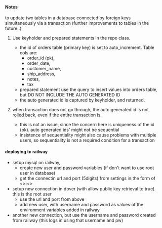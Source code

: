 #### Notes

to update two tables in a database connected by foreign keys simultaneously via a transaction (further improvements to tables in the future..)

1. Use keyholder and prepared statements in the repo class.
    - the id of orders table (primary key) is set to auto_increment. Table cols are: 
        - order_id (pk), 
        - order_date,
        - customer_name, 
        - ship_address, 
        - notes, 
        - tax
    - prepared statement use the query to insert values into orders table, but DO NOT INCLUDE THE AUTO GENERATED ID
    - the auto generated id is captured by keyholder, and returned. 

2. when transaction does not go through, the auto generated id is not rolled back, even if the entire transaction is. 
    - this is not an issue, since the concern here is uniqueness of the id (pk). auto generated ids' might not be sequential
    - insistence of sequentiality might also cause problems with multiple users, so sequentiality is not a required condition for a transaction


#### deploying to railway

- setup mysql on railway, 
    - create new user and password variables (if don't want to use root user in database)
    - get the connectin url and port (5digits) from settings in the form of <<connection url>>:<<port number>>
- setup new connection in dbver (with allow public key retrieval to true). this is the root user
    - use the url and port from above
    - add new user, with username and password as values of the environment variables added in railway
- another new connection, but use the username and password created from railway (this logs in using that username and pw)